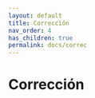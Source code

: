 ```yaml
---
layout: default
title: Corrección
nav_order: 4
has_children: true
permalink: docs/correc
---
```


# Corrección